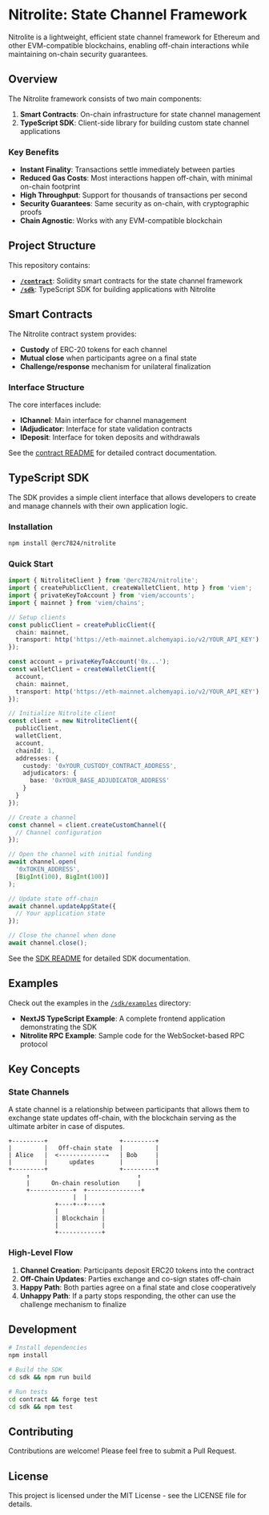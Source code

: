 # Nitrolite: State Channel Framework

Nitrolite is a lightweight, efficient state channel framework for Ethereum and other EVM-compatible blockchains, enabling off-chain interactions while maintaining on-chain security guarantees.

## Overview

The Nitrolite framework consists of two main components:

1. **Smart Contracts**: On-chain infrastructure for state channel management
2. **TypeScript SDK**: Client-side library for building custom state channel applications

### Key Benefits

- **Instant Finality**: Transactions settle immediately between parties
- **Reduced Gas Costs**: Most interactions happen off-chain, with minimal on-chain footprint
- **High Throughput**: Support for thousands of transactions per second
- **Security Guarantees**: Same security as on-chain, with cryptographic proofs
- **Chain Agnostic**: Works with any EVM-compatible blockchain

## Project Structure

This repository contains:

- **[`/contract`](/contract)**: Solidity smart contracts for the state channel framework
- **[`/sdk`](/sdk)**: TypeScript SDK for building applications with Nitrolite

## Smart Contracts

The Nitrolite contract system provides:

- **Custody** of ERC-20 tokens for each channel
- **Mutual close** when participants agree on a final state
- **Challenge/response** mechanism for unilateral finalization

### Interface Structure

The core interfaces include:

- **IChannel**: Main interface for channel management
- **IAdjudicator**: Interface for state validation contracts
- **IDeposit**: Interface for token deposits and withdrawals

See the [contract README](/contract/README.md) for detailed contract documentation.

## TypeScript SDK

The SDK provides a simple client interface that allows developers to create and manage channels with their own application logic.

### Installation

```bash
npm install @erc7824/nitrolite
```

### Quick Start

```typescript
import { NitroliteClient } from '@erc7824/nitrolite';
import { createPublicClient, createWalletClient, http } from 'viem';
import { privateKeyToAccount } from 'viem/accounts';
import { mainnet } from 'viem/chains';

// Setup clients
const publicClient = createPublicClient({
  chain: mainnet,
  transport: http('https://eth-mainnet.alchemyapi.io/v2/YOUR_API_KEY')
});

const account = privateKeyToAccount('0x...');
const walletClient = createWalletClient({
  account,
  chain: mainnet,
  transport: http('https://eth-mainnet.alchemyapi.io/v2/YOUR_API_KEY')
});

// Initialize Nitrolite client
const client = new NitroliteClient({
  publicClient,
  walletClient,
  account,
  chainId: 1,
  addresses: {
    custody: '0xYOUR_CUSTODY_CONTRACT_ADDRESS',
    adjudicators: {
      base: '0xYOUR_BASE_ADJUDICATOR_ADDRESS'
    }
  }
});

// Create a channel
const channel = client.createCustomChannel({
  // Channel configuration
});

// Open the channel with initial funding
await channel.open(
  '0xTOKEN_ADDRESS',
  [BigInt(100), BigInt(100)]
);

// Update state off-chain
await channel.updateAppState({
  // Your application state
});

// Close the channel when done
await channel.close();
```

See the [SDK README](/sdk/README.md) for detailed SDK documentation.

## Examples

Check out the examples in the [`/sdk/examples`](/sdk/examples) directory:

- **NextJS TypeScript Example**: A complete frontend application demonstrating the SDK
- **Nitrolite RPC Example**: Sample code for the WebSocket-based RPC protocol

## Key Concepts

### State Channels

A state channel is a relationship between participants that allows them to exchange state updates off-chain, with the blockchain serving as the ultimate arbiter in case of disputes.

```
+---------+                    +---------+
|         |   Off-chain state  |         |
| Alice   |  <-------------→   | Bob     |
|         |      updates       |         |
+---------+                    +---------+
     ↑                              ↑
     |      On-chain resolution     |
     +------------+  +---------------+
                  |  |
             +----+--+----+
             |            |
             | Blockchain |
             |            |
             +------------+
```

### High-Level Flow

1. **Channel Creation**: Participants deposit ERC20 tokens into the contract
2. **Off-Chain Updates**: Parties exchange and co-sign states off-chain
3. **Happy Path**: Both parties agree on a final state and close cooperatively
4. **Unhappy Path**: If a party stops responding, the other can use the challenge mechanism to finalize

## Development

```bash
# Install dependencies
npm install

# Build the SDK
cd sdk && npm run build

# Run tests
cd contract && forge test
cd sdk && npm test
```

## Contributing

Contributions are welcome! Please feel free to submit a Pull Request.

## License

This project is licensed under the MIT License - see the LICENSE file for details.